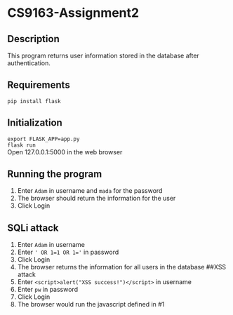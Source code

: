 # CS9163-Assignment2
## Description
This program returns user information stored in the database after authentication.
## Requirements
`pip install flask`
## Initialization
`export FLASK_APP=app.py`\
`flask run`\
Open 127.0.0.1:5000 in the web browser
## Running the program
1. Enter `Adam` in username and `mada` for the password
2. The browser should return the information for the user
3. Click Login
## SQLi attack
1. Enter `Adam` in username
2. Enter `' OR 1=1 OR 1='` in password
3. Click Login
4. The browser returns the information for all users in the database
##XSS attack
1. Enter `<script>alert("XSS success!")</script>` in username
2. Enter `pw` in password
3. Click Login
4. The browser would run the javascript defined in #1
